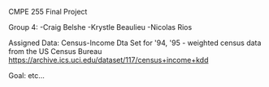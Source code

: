 CMPE 255 Final Project

Group 4:
-Craig Belshe
-Krystle Beaulieu
-Nicolas Rios

Assigned Data:
Census-Income Dta Set for '94, '95 - weighted census data from the US Census Bureau
https://archive.ics.uci.edu/dataset/117/census+income+kdd

Goal:
etc...


